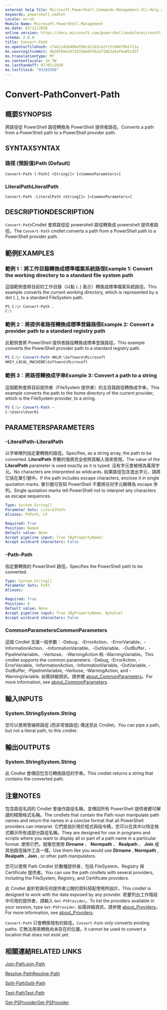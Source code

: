 ```yaml
---
external help file: Microsoft.PowerShell.Commands.Management.dll-Help.xml
keywords: powershell,cmdlet
Locale: en-US
Module Name: Microsoft.PowerShell.Management
ms.date: 03/12/2020
online version: https://docs.microsoft.com/powershell/module/microsoft.powershell.management/convert-path?view=powershell-6&WT.mc_id=ps-gethelp
schema: 2.0.0
title: Convert-Path
ms.openlocfilehash: c7ab1143b406af08c921d2ce27c5c60470b2f11e
ms.sourcegitcommit: 9b28fb9a3d72655bb63f62af18b3a5af6a05cd3f
ms.translationtype: MT
ms.contentlocale: zh-TW
ms.lasthandoff: 07/07/2020
ms.locfileid: "93202560"
---
```

# <span data-ttu-id="127e5-103">Convert-Path</span><span class="sxs-lookup"><span data-stu-id="127e5-103">Convert-Path</span></span>

## <span data-ttu-id="127e5-104">概要</span><span class="sxs-lookup"><span data-stu-id="127e5-104">SYNOPSIS</span></span>
<span data-ttu-id="127e5-105">將路徑從 PowerShell 路徑轉換為 PowerShell 提供者路徑。</span><span class="sxs-lookup"><span data-stu-id="127e5-105">Converts a path from a PowerShell path to a PowerShell provider path.</span></span>

## <span data-ttu-id="127e5-106">SYNTAX</span><span class="sxs-lookup"><span data-stu-id="127e5-106">SYNTAX</span></span>

### <span data-ttu-id="127e5-107">路徑 (預設值)</span><span class="sxs-lookup"><span data-stu-id="127e5-107">Path (Default)</span></span>

```
Convert-Path [-Path] <String[]> [<CommonParameters>]
```

### <span data-ttu-id="127e5-108">LiteralPath</span><span class="sxs-lookup"><span data-stu-id="127e5-108">LiteralPath</span></span>

```
Convert-Path -LiteralPath <String[]> [<CommonParameters>]
```

## <span data-ttu-id="127e5-109">DESCRIPTION</span><span class="sxs-lookup"><span data-stu-id="127e5-109">DESCRIPTION</span></span>

<span data-ttu-id="127e5-110">`Convert-Path`Cmdlet 會將路徑從 powershell 路徑轉換成 powershell 提供者路徑。</span><span class="sxs-lookup"><span data-stu-id="127e5-110">The `Convert-Path` cmdlet converts a path from a PowerShell path to a PowerShell provider path.</span></span>

## <span data-ttu-id="127e5-111">範例</span><span class="sxs-lookup"><span data-stu-id="127e5-111">EXAMPLES</span></span>

### <span data-ttu-id="127e5-112">範例 1︰將工作目錄轉換成標準檔案系統路徑</span><span class="sxs-lookup"><span data-stu-id="127e5-112">Example 1: Convert the working directory to a standard file system path</span></span>

<span data-ttu-id="127e5-113">這個範例會將目前的工作目錄（以點 (`.`) 表示）轉換成標準檔案系統路徑。</span><span class="sxs-lookup"><span data-stu-id="127e5-113">This example converts the current working directory, which is represented by a dot (`.`), to a standard FileSystem path.</span></span>

```
PS C:\> Convert-Path .
C:\
```

### <span data-ttu-id="127e5-114">範例 2︰將提供者路徑轉換成標準登錄路徑</span><span class="sxs-lookup"><span data-stu-id="127e5-114">Example 2: Convert a provider path to a standard registry path</span></span>

<span data-ttu-id="127e5-115">此範例會將 PowerShell 提供者路徑轉換成標準登錄路徑。</span><span class="sxs-lookup"><span data-stu-id="127e5-115">This example converts the PowerShell provider path to a standard registry path.</span></span>

```powershell
PS C:\> Convert-Path HKLM:\Software\Microsoft
HKEY_LOCAL_MACHINE\Software\Microsoft
```

### <span data-ttu-id="127e5-116">範例 3︰將路徑轉換成字串</span><span class="sxs-lookup"><span data-stu-id="127e5-116">Example 3: Convert a path to a string</span></span>

<span data-ttu-id="127e5-117">這個範例會將目前提供者（FileSystem 提供者）的主目錄路徑轉換成字串。</span><span class="sxs-lookup"><span data-stu-id="127e5-117">This example converts the path to the home directory of the current provider, which is the FileSystem provider, to a string.</span></span>

```powershell
PS C:\> Convert-Path ~
C:\Users\User01
```

## <span data-ttu-id="127e5-118">PARAMETERS</span><span class="sxs-lookup"><span data-stu-id="127e5-118">PARAMETERS</span></span>

### <span data-ttu-id="127e5-119">-LiteralPath</span><span class="sxs-lookup"><span data-stu-id="127e5-119">-LiteralPath</span></span>

<span data-ttu-id="127e5-120">以字串陣列指定要轉換的路徑。</span><span class="sxs-lookup"><span data-stu-id="127e5-120">Specifies, as a string array, the path to be converted.</span></span> <span data-ttu-id="127e5-121">**LiteralPath** 參數的值將完全依照其輸入值來使用。</span><span class="sxs-lookup"><span data-stu-id="127e5-121">The value of the **LiteralPath** parameter is used exactly as it is typed.</span></span> <span data-ttu-id="127e5-122">沒有字元會被視為萬用字元。</span><span class="sxs-lookup"><span data-stu-id="127e5-122">No characters are interpreted as wildcards.</span></span> <span data-ttu-id="127e5-123">如果路徑包含逸出字元，請將它括在單引號中。</span><span class="sxs-lookup"><span data-stu-id="127e5-123">If the path includes escape characters, enclose it in single quotation marks.</span></span> <span data-ttu-id="127e5-124">單引號可告知 PowerShell 不要將任何字元解釋為 escape 序列。</span><span class="sxs-lookup"><span data-stu-id="127e5-124">Single quotation marks tell PowerShell not to interpret any characters as escape sequences.</span></span>

```yaml
Type: System.String[]
Parameter Sets: LiteralPath
Aliases: PSPath, LP

Required: True
Position: Named
Default value: None
Accept pipeline input: True (ByPropertyName)
Accept wildcard characters: False
```

### <span data-ttu-id="127e5-125">-Path</span><span class="sxs-lookup"><span data-stu-id="127e5-125">-Path</span></span>

<span data-ttu-id="127e5-126">指定要轉換的 PowerShell 路徑。</span><span class="sxs-lookup"><span data-stu-id="127e5-126">Specifies the PowerShell path to be converted.</span></span>

```yaml
Type: System.String[]
Parameter Sets: Path
Aliases:

Required: True
Position: 0
Default value: None
Accept pipeline input: True (ByPropertyName, ByValue)
Accept wildcard characters: False
```

### <span data-ttu-id="127e5-127">CommonParameters</span><span class="sxs-lookup"><span data-stu-id="127e5-127">CommonParameters</span></span>

<span data-ttu-id="127e5-128">這個 Cmdlet 支援一般參數：-Debug、-ErrorAction、-ErrorVariable、-InformationAction、-InformationVariable、-OutVariable、-OutBuffer、-PipelineVariable、-Verbose、-WarningAction 和 -WarningVariable。</span><span class="sxs-lookup"><span data-stu-id="127e5-128">This cmdlet supports the common parameters: -Debug, -ErrorAction, -ErrorVariable, -InformationAction, -InformationVariable, -OutVariable, -OutBuffer, -PipelineVariable, -Verbose, -WarningAction, and -WarningVariable.</span></span> <span data-ttu-id="127e5-129">如需詳細資訊，請參閱 [about_CommonParameters](https://go.microsoft.com/fwlink/?LinkID=113216)。</span><span class="sxs-lookup"><span data-stu-id="127e5-129">For more information, see [about_CommonParameters](https://go.microsoft.com/fwlink/?LinkID=113216).</span></span>

## <span data-ttu-id="127e5-130">輸入</span><span class="sxs-lookup"><span data-stu-id="127e5-130">INPUTS</span></span>

### <span data-ttu-id="127e5-131">System.String</span><span class="sxs-lookup"><span data-stu-id="127e5-131">System.String</span></span>

<span data-ttu-id="127e5-132">您可以使用管線將路徑 (而非常值路徑) 傳送至此 Cmdlet。</span><span class="sxs-lookup"><span data-stu-id="127e5-132">You can pipe a path, but not a literal path, to this cmdlet.</span></span>

## <span data-ttu-id="127e5-133">輸出</span><span class="sxs-lookup"><span data-stu-id="127e5-133">OUTPUTS</span></span>

### <span data-ttu-id="127e5-134">System.String</span><span class="sxs-lookup"><span data-stu-id="127e5-134">System.String</span></span>

<span data-ttu-id="127e5-135">此 Cmdlet 會傳回包含已轉換路徑的字串。</span><span class="sxs-lookup"><span data-stu-id="127e5-135">This cmdlet returns a string that contains the converted path.</span></span>

## <span data-ttu-id="127e5-136">注意</span><span class="sxs-lookup"><span data-stu-id="127e5-136">NOTES</span></span>

<span data-ttu-id="127e5-137">包含路徑名詞的 Cmdlet 會操作路徑名稱，並傳回所有 PowerShell 提供者都可解讀的精簡格式名稱。</span><span class="sxs-lookup"><span data-stu-id="127e5-137">The cmdlets that contain the Path noun manipulate path names and return the names in a concise format that all PowerShell providers can interpret.</span></span> <span data-ttu-id="127e5-138">它們是設計用於程式與指令碼，您可以在其中以特定格式顯示所有或部分路徑名稱。</span><span class="sxs-lookup"><span data-stu-id="127e5-138">They are designed for use in programs and scripts where you want to display all or part of a path name in a particular format.</span></span> <span data-ttu-id="127e5-139">使用它們，就像您使用 **Dirname** 、 **Normpath** 、 **Realpath** 、 **Join** 或其他路徑操作工具一樣。</span><span class="sxs-lookup"><span data-stu-id="127e5-139">Use them like you would use **Dirname** , **Normpath** , **Realpath** , **Join** , or other path manipulators.</span></span>

<span data-ttu-id="127e5-140">您可以使用 Path Cmdlet 於數種提供者，包括 FileSystem、Registry 與 Certificate 提供者。</span><span class="sxs-lookup"><span data-stu-id="127e5-140">You can use the path cmdlets with several providers, including the FileSystem, Registry, and Certificate providers.</span></span>

<span data-ttu-id="127e5-141">此 Cmdlet 是針對與任何提供者公開的資料搭配使用所設計。</span><span class="sxs-lookup"><span data-stu-id="127e5-141">This cmdlet is designed to work with the data exposed by any provider.</span></span> <span data-ttu-id="127e5-142">若要列出工作階段中可用的提供者，請輸入 `Get-PSProvider`。</span><span class="sxs-lookup"><span data-stu-id="127e5-142">To list the providers available in your session, type `Get-PSProvider`.</span></span> <span data-ttu-id="127e5-143">如需詳細資訊，請參閱 [about_Providers](../Microsoft.PowerShell.Core/About/about_Providers.md)。</span><span class="sxs-lookup"><span data-stu-id="127e5-143">For more information, see [about_Providers](../Microsoft.PowerShell.Core/About/about_Providers.md).</span></span>

<span data-ttu-id="127e5-144">`Convert-Path` 只會轉換現有的路徑。</span><span class="sxs-lookup"><span data-stu-id="127e5-144">`Convert-Path` only converts existing paths.</span></span> <span data-ttu-id="127e5-145">它無法用來轉換尚未存在的位置。</span><span class="sxs-lookup"><span data-stu-id="127e5-145">It cannot be used to convert a location that does not exist yet.</span></span>

## <span data-ttu-id="127e5-146">相關連結</span><span class="sxs-lookup"><span data-stu-id="127e5-146">RELATED LINKS</span></span>

[<span data-ttu-id="127e5-147">Join-Path</span><span class="sxs-lookup"><span data-stu-id="127e5-147">Join-Path</span></span>](Join-Path.md)

[<span data-ttu-id="127e5-148">Resolve-Path</span><span class="sxs-lookup"><span data-stu-id="127e5-148">Resolve-Path</span></span>](Resolve-Path.md)

[<span data-ttu-id="127e5-149">Split-Path</span><span class="sxs-lookup"><span data-stu-id="127e5-149">Split-Path</span></span>](Split-Path.md)

[<span data-ttu-id="127e5-150">Test-Path</span><span class="sxs-lookup"><span data-stu-id="127e5-150">Test-Path</span></span>](Test-Path.md)

[<span data-ttu-id="127e5-151">Get-PSProvider</span><span class="sxs-lookup"><span data-stu-id="127e5-151">Get-PSProvider</span></span>](Get-PSProvider.md)
